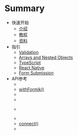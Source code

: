 # Summary

* 快速开始
    * [介绍](getting-started/overview.md)
    * [教程](getting-started/tutorial.md)
    * [资料](getting-started/resources.md)
* 指引
    * [Validation](guides/validation.md)
    * [Arrays and Nested Objects](guides/arrays-and-nested-objects.md)
    * [TypeScript](guides/typeScript.md)
    * [React Native](guides/react-native.md)
    * [Form Submission](guides/form-submission.md)
* API参考
    * [<Formik />](api/formik.md)
    * [withFormik()](api/withFormik.md)
    * [<Field />](api/field.md)
    * [<FieldArray />](api/fieldArray.md)
    * [<Form />](api/form.md)
    * [<ErrorMessage />](api/errorMessage.md)
    * [connect()](api/connect.md)
    * [<FastField />](api/fastField.md)
    